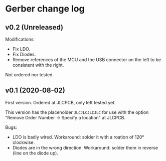 # Gerber change log

## v0.2 (Unreleased)

Modifications:
 * Fix LDO.
 * Fix Diodes.
 * Remove references of the MCU and the USB connector on the left to
   be consistent with the right.

Not ordered nor tested.

## v0.1 (2020-08-02)

First version. Ordered at JLCPCB, only left tested yet.

This version has the placeholder `JLCJLCJLCJLC` for use with the
option "Remove Order Number -> Specify a location" at JLCPCB.

Bugs:
 * LDO is badly wired. Workaround: solder it with a roation of 120°
   clockwise.
 * Diodes are in the wrong direction. Workaround: solder them in
   reverse (line on the diode up).
